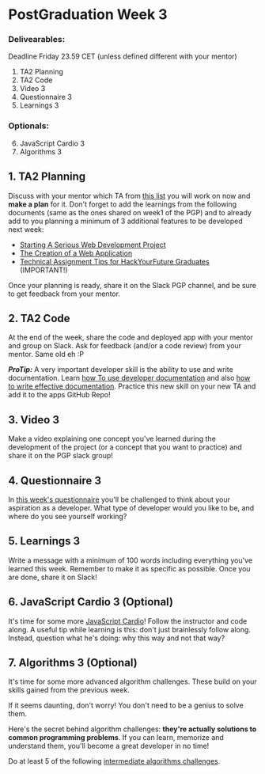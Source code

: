 # PostGraduation Week 3

### Delivearables: 
Deadline Friday 23.59 CET (unless defined different with your mentor)

1. TA2 Planning
2. TA2 Code
3. Video 3
4. Questionnaire 3
5. Learnings 3

### Optionals:
6. JavaScript Cardio 3
7. Algorithms 3

## 1. TA2 Planning

Discuss with your mentor which TA from [this list](./../technical-assignments/w3-w4) you will work on now and **make a plan** for it. Don't forget to add the learnings from the following documents (same as the ones shared on week1 of the PGP) and to already add to you planning a minimum of 3 additional features to be developed next week:

- [Starting A Serious Web Development Project](https://www.youtube.com/watch?v=gGGPTskb7c8)
- [The Creation of a Web Application](https://selftaughtcoders.com/creation-of-a-web-application/)
- [Technical Assignment Tips for HackYourFuture Graduates](https://github.com/riccardobevilacqua/technical-assignment-tips) (IMPORTANT!)

Once your planning is ready, share it on the Slack PGP channel, and be sure to get feedback from your mentor. 

## 2. TA2 Code

At the end of the week, share the code and deployed app with your mentor and group on Slack. Ask for feedback (and/or a code review) from your mentor. Same old eh :P

***ProTip:*** A very important developer skill is the ability to use and write documentation. Learn [how To use developer documentation](https://www.youtube.com/watch?v=s1PLS3SQHQ0) and also [how to write effective documentation](https://www.youtube.com/watch?v=R6zeikbTgVc). Practice this new skill on your new TA and add it to the apps GitHub Repo!

## 3. Video 3

Make a video explaining one concept you've learned during the development of the project (or a concept that you want to practice) and share it on the PGP slack group!

## 4. Questionnaire 3

In [this week's questionnaire](https://hackyourfuture.typeform.com/to/h3rsXpWq) you'll be challenged to think about your aspiration as a developer. What type of developer would you like to be, and where do you see yourself working?

## 5. Learnings 3
 
Write a message with a minimum of 100 words including everything you've learned this week. Remember to make it as specific as possible. Once you are done, share it on Slack!


## 6. JavaScript Cardio 3 (Optional)

It's time for some more [JavaScript Cardio](https://www.youtube.com/watch?v=FfchU1FS2IA)! Follow the instructor and code along. A useful tip while learning is this: don't just brainlessly follow along. Instead, question what he's doing: why this way and not that way?


## 7. Algorithms 3 (Optional)

It's time for some more advanced algorithm challenges. These build on your skills gained from the previous week.

If it seems daunting, don't worry! You don't need to be a genius to solve them.

Here's the secret behind algorithm challenges: **they're actually solutions to common programming problems**. If you can learn, memorize and understand them, you'll become a great developer in no time!

Do at least 5 of the following [intermediate algorithms challenges](https://www.freecodecamp.org/learn/javascript-algorithms-and-data-structures/intermediate-algorithm-scripting/).
